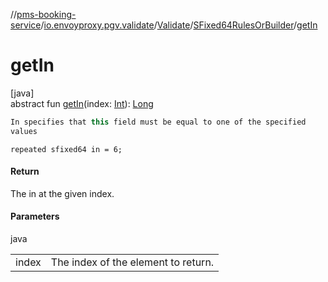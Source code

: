 //[pms-booking-service](../../../../index.md)/[io.envoyproxy.pgv.validate](../../index.md)/[Validate](../index.md)/[SFixed64RulesOrBuilder](index.md)/[getIn](get-in.md)

# getIn

[java]\
abstract fun [getIn](get-in.md)(index: [Int](https://kotlinlang.org/api/core/kotlin-stdlib/kotlin/-int/index.html)): [Long](https://kotlinlang.org/api/core/kotlin-stdlib/kotlin/-long/index.html)

```kotlin
In specifies that this field must be equal to one of the specified
values

```
`repeated sfixed64 in = 6;`

#### Return

The in at the given index.

#### Parameters

java

| | |
|---|---|
| index | The index of the element to return. |
